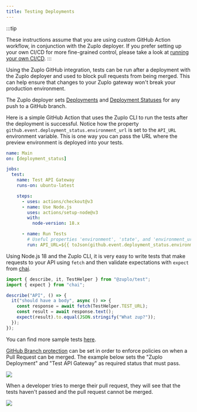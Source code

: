 ```yaml
---
title: Testing Deployments
---
```


:::tip

These instructions assume that you are using custom GitHub Action workflow, in conjunction with the Zuplo deployer. If you prefer setting up your own CI/CD for more fine-grained control, please take a look at [running your own CI/CD](../guides/custom-ci-cd.md).
:::

Using the Zuplo GitHub integration, tests can be run after a deployment with the Zuplo deployer and used to block pull requests from being merged. This can help ensure that changes to your Zuplo gateway won't break your production environment.

The Zuplo deployer sets [Deployments](https://docs.github.com/en/rest/deployments/deployments) and [Deployment Statuses](https://docs.github.com/en/rest/deployments/statuses) for any push to a GitHub branch.

Here is a simple GitHub Action that uses the Zuplo CLI to run the tests after the deployment is successful. Notice how the property `github.event.deployment_status.environment_url` is set to the `API_URL` environment variable. This is one way you can pass the URL where the preview environment is deployed into your tests.

```yaml title="/.github/workflows/main.yaml"
name: Main
on: [deployment_status]

jobs:
  test:
    name: Test API Gateway
    runs-on: ubuntu-latest

    steps:
      - uses: actions/checkout@v3
      - name: Use Node.js
        uses: actions/setup-node@v3
        with:
          node-version: 18.x

      - name: Run Tests
        # Useful properties 'environment', 'state', and 'environment_url'
        run: API_URL=${{ toJson(github.event.deployment_status.environment_url) }} npx @zuplo/cli test --endpoint $API_URL
```

Using Node.js 18 and the Zuplo CLI, it is very easy to write tests that make requests to your API using `fetch` and then validate expectations with `expect` from [chai](https://www.chaijs.com/api/bdd/).

```js title="/tests/my-test.spec.mjs"
import { describe, it, TestHelper } from "@zuplo/test";
import { expect } from "chai";

describe("API", () => {
  it("should have a body", async () => {
    const response = await fetch(TestHelper.TEST_URL);
    const result = await response.text();
    expect(result).to.equal(JSON.stringify("What zup?"));
  });
});
```

You can find more sample tests [here](https://github.com/zuplo/zup-cli-example-project/tree/main/tests).

[GitHub Branch protection](https://docs.github.com/en/repositories/configuring-branches-and-merges-in-your-repository/defining-the-mergeability-of-pull-requests/about-protected-branches) can be set in order to enforce policies on when a Pull Request can be merged. The example below sets the "Zuplo Deployment" and "Test API Gateway" as required status that must pass.

![](https://cdn.zuplo.com/assets/a1d7c322-125d-4d80-add0-fbfb65ccfea1.png)

When a developer tries to merge their pull request, they will see that the tests haven't passed and the pull request cannot be merged.

![](https://cdn.zuplo.com/assets/3f3292a3-075c-4568-afb2-00c24e704f03.png)
